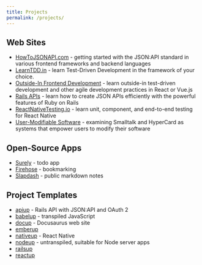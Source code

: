 ```yaml
---
title: Projects
permalink: /projects/
---
```


## Web Sites

* [HowToJSONAPI.com](https://howtojsonapi.com) - getting started with the JSON:API standard in various frontend frameworks and backend languages
* [LearnTDD.in](https://learntdd.in) - learn Test-Driven Development in the framework of your choice.
* [Outside-In Frontend Development](https://outsidein.dev) - learn outside-in test-driven development and other agile development practices in React or Vue.js
* [Rails APIs](/railsapis/) - learn how to create JSON APIs efficiently with the powerful features of Ruby on Rails
* [ReactNativeTesting.io](https://reactnativetesting.io) - learn unit, component, and end-to-end testing for React Native
* [User-Modifiable Software](https://usermodifiable.software/) - examining Smalltalk and HyperCard as systems that empower users to modify their software

## Open-Source Apps

* [Surely](https://github.com/CodingItWrong/surely-expo) - todo app
* [Firehose](https://github.com/CodingItWrong/firehose-expo) - bookmarking
* [Slapdash](https://github.com/CodingItWrong/slapdash) - public markdown notes

## Project Templates

* [apiup](https://github.com/CodingItWrong/apiup) - Rails API with JSON:API and OAuth 2
* [babelup](https://github.com/CodingItWrong/babelup) - transpiled JavaScript
* [docup](https://github.com/CodingItWrong/docup) - Docusaurus web site
* [emberup](https://github.com/CodingItWrong/emberup)
* [nativeup](https://github.com/CodingItWrong/nativeup) - React Native
* [nodeup](https://github.com/CodingItWrong/nodeup) - untranspiled, suitable for Node server apps
* [railsup](https://github.com/CodingItWrong/rails-template)
* [reactup](https://github.com/CodingItWrong/reactup)
